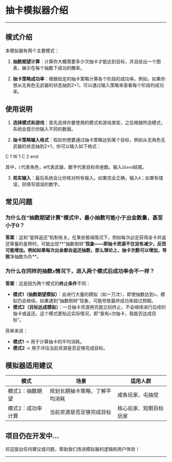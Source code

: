 # 抽卡模拟器介绍

---

## 模式介绍

本模拟器有两个主要模式：

1. **抽数期望计算**：计算你大概需要多少次抽卡才能达到目标，并且给出一个图表，展示在每个抽数下成功的概率。

2. **抽卡策略成功率**：根据给定的抽卡策略计算各个阶段的成功率。例如，如果你想从无角色无武器的状态抽到2+1，可以通过输入策略来查看每个阶段的成功率。

## 使用说明

1. **选择模式和游戏**：首先选择你要使用的模式和游戏类型，之后根据所选模式，系统会提示你输入不同的数据。

2. **抽卡策略输入格式**：假如你想要通过抽卡策略达到某个目标，例如从无角色无武器的状态抽到2+1，你可以输入如下格式：

C 1
W 1
C 2
end

其中，`C`代表角色，`W`代表武器，数字代表目标命座数。输入以`end`结尾。

3. **核实输入**：最后系统会让你核对所有输入。如果完全正确，输入`0`；如果有错误，则填写错误的数字。

##  常见问题

###  为什么在“抽数期望计算”模式中，最小抽数可能小于出金数量，甚至小于0？

 **答案**：这和“星辉返还”机制有关。在某些极端情况下，例如每次必定获得金卡并返还等量的星辉时，可能出现**“抽数倒转”**现象——即抽卡资源不仅没有减少，反而可能增加。例如如果每次出金都会返还抽数，那么理论上，抽卡次数可以增加，导致**净抽数为负**。

###  为什么在同样的抽数`x`情况下，进入两个模式后成功率会不一样？

 **答案**：这是因为两个模式的**终止条件**不同：

- **模式1（抽数期望模拟）**：会进行大量的模拟（如一万次），即使抽数达到`x`，模拟仍会继续。如果遇到“抽数倒转”现象，可能导致最终成功率超过预期。
- **模式2（目标达成模拟）**：一旦抽卡资源用完就立刻终止，不会继续进行后续的抽卡或返还。这个模式更贴近实际情况，即“我有`x`次抽卡，我能否达成目标”。

简单来说：
- **模式1** → 用于计算抽卡的平均消耗。
- **模式2** → 用于评估当前资源是否足够完成目标。

##  模拟器适用建议

| 模式 | 场景 | 适用人群 |
|------|------|----------|
| 模式1：抽数期望 | 规划长期抽卡策略，了解平均消耗 | 咸鱼玩家、屯抽党 |
| 模式2：成功率计算 | 当前资源是否足够完成目标 | 核心玩家、短期目标玩家 |

##  项目仍在开发中...

欢迎提出任何建议或问题，帮助我们改进模拟器的逻辑和用户体验！

---
